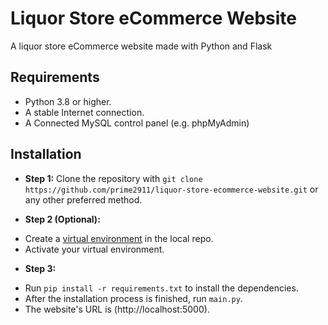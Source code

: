 # Liquor Store eCommerce Website
A liquor store eCommerce website made with Python and Flask


## Requirements
* Python 3.8 or higher.
* A stable Internet connection.
* A Connected MySQL control panel (e.g. phpMyAdmin)


## Installation


* **Step 1:** Clone the repository with `git clone https://github.com/prime2911/liquor-store-ecommerce-website.git` or any other preferred method.


* **Step 2 (Optional):**
 - Create a [virtual environment](https://docs.python.org/3/library/venv.html) in the local repo.
 - Activate your virtual environment.


* **Step 3:**
 - Run `pip install -r requirements.txt` to install the dependencies.
 - After the installation process is finished, run `main.py`.
 - The website's URL is (http://localhost:5000).